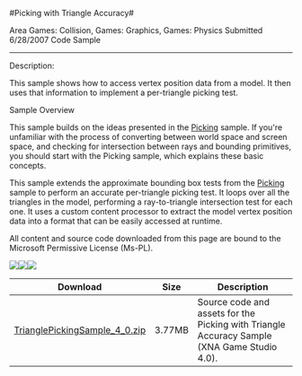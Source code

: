 #Picking with Triangle Accuracy#

Area
Games: Collision, Games: Graphics, Games: Physics
Submitted
6/28/2007
Code Sample

---

Description:

This sample shows how to access vertex position data from a model. It then uses that information to implement a per-triangle picking test.

Sample Overview

This sample builds on the ideas presented in the [Picking](https://github.com/DDReaper/XNAGameStudio/wiki/Picking) sample. If you're unfamiliar with the process of converting between world space and screen space, and checking for intersection between rays and bounding primitives, you should start with the Picking sample, which explains these basic concepts.

This sample extends the approximate bounding box tests from the [Picking](https://github.com/DDReaper/XNAGameStudio/wiki/Picking) sample to perform an accurate per-triangle picking test. It loops over all the triangles in the model, performing a ray-to-triangle intersection test for each one. It uses a custom content processor to extract the model vertex position data into a format that can be easily accessed at runtime.


All content and source code downloaded from this page are bound to the Microsoft Permissive License (Ms-PL).

![](https://github.com/DDReaper/XNAGameStudio/blob/master/Images/XNA_PickingTriangle_01_small.jpg)![](https://github.com/DDReaper/XNAGameStudio/blob/master/Images/XNA_PickingTriangle_02_small.jpg)![](https://github.com/DDReaper/XNAGameStudio/blob/master/Images/XNA_PickingTriangle_03_small.jpg)

		

Download | Size | Description
---|---|---|
[TrianglePickingSample_4_0.zip](https://github.com/DDReaper/XNAGameStudio/blob/master/Samples/TrianglePickingSample_4_0.zip?raw=true) | 3.77MB | Source code and assets for the Picking with Triangle Accuracy Sample (XNA Game Studio 4.0). 